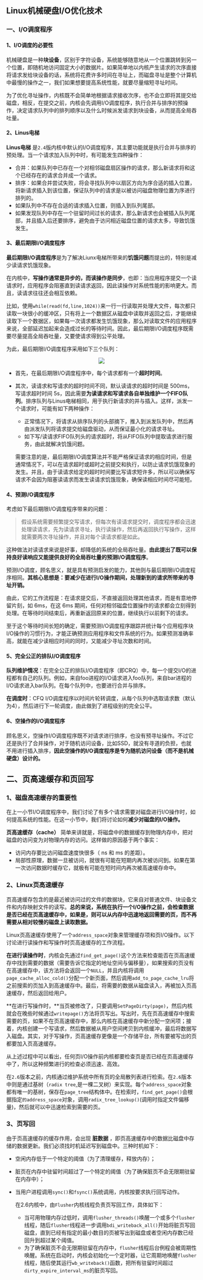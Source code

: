 ## Linux机械硬盘I/O优化技术
### 一、I/O调度程序
#### 1、I/O调度的必要性
机械硬盘是一种**块设备**，区别于字符设备，系统能够随意地从一个位置跳转到另一个位置，即随机地访问固定大小的数据片。如果简单地以内核产生请求的次序直接将请求发给块设备的话，系统将花费许多时间在寻址上，而磁盘寻址是整个计算机中最慢的操作之一，我们如果想要提高系统性能，就要尽量缩短寻址时间。

为了优化寻址操作，内核既不会简单地根据请求接收次序，也不会立即将其提交给磁盘，相反，在提交之前，内核会先调用I/O调度程序，执行合并与排序的预操作，决定请求队列中的排列顺序以及什么时候派发请求到块设备，从而提高全局吞吐量。

#### 2、Linus电梯
**Linus电梯** 是`2.4`版内核中默认的I/O调度程序，其主要功能就是执行合并与排序的预处理。当一个请求加入队列中时，有可能发生四种操作：
- 合并：如果队列中已存在一个对相邻磁盘扇区操作的请求，那么新请求将和这个已经存在的请求合并成一个请求。
- 排序：如果合并尝试失败，将会寻找队列中以扇区方向为序合适的插入位置，将新请求插入到该位置，保证队列中的请求是以被访问磁盘物理位置为序进行排列的。
- 如果队列中不存在合适的请求插入位置，则插入到队列尾部。
- 如果发现队列中存在一个驻留时间过长的请求，那么新请求也会被插入队列尾部，并且插入后还要排序，避免由于访问相近磁盘位置的请求太多，导致饥饿发生。

#### 3、最后期限I/O调度程序
**最后期限I/O调度程序**是为了解决Liunx电梯所带来的**饥饿问题**而提出的，特别是减少读请求饥饿现象。

在内核中，**写操作通常是异步的，而读操作是同步**，也即：当应用程序提交一个读请求时，应用程序会阻塞直到读请求返回，因此读操作对系统性能的影响更大。而且，读请求往往还会相互依赖。

比如，使用`while(read(fd,line,1024))`来一行一行读取并处理大文件，每次都只读取一块很小的缓冲区，只有将上一个数据区从磁盘中读取并返回之后，才能继续读取下一个数据区，如果每一次请求都发生饥饿现象，那么对读取文件的应用程序来说，全部延迟加起来会造成过长的等待时间。因此，最后期限I/O调度程序既需要尽量提高全局吞吐量，又要使请求得到公平处理。

为此，最后期限I/O调度程序采用如下三个队列：

<div style="text-align:center;"><img src="../../../pic/2019-04-24-19-35-48.png" /></div>

- 首先，在最后期限I/O调度程序中，每个请求都有一个**超时时间**。
- 其次，读请求和写请求的超时时间不同，默认读请求的超时时间是 500ms，写请求超时时间 5s，因此需要**为读请求和写请求各自单独维护一个FIFO队列**。排序队列与Linus电梯相同，用于执行新请求的并与插入。这样，派发一个请求时，可能有如下两种操作：
    - 正常情况下，将请求从排序队列的头部摘下，推入到派发队列中，然后再由派发队列将请求提交给磁盘驱动，从而保证最小化的请求寻址。
    - 如下写/读请求FIFO队列头的请求超时，将从FIFO队列中提取请求进行服务，由此就解决饥饿问题。

    需要注意的是，最后期限I/O调度算法并不能严格保证请求的相应时间，但是通常情况下，可以在请求超时或超时之前提交和执行，以防止请求饥饿现象的发生。并且，由于读请求给定的超时时间要比写请求短许多，所以可以确保写请求不会因为阻塞读请求而发生读请求饥饿现象，确保读相应时间尽可能短。

#### 4、预测I/O调度程序
考虑如下最后期限I/O调度程序带来的问题：
> 假设系统需要频繁提交写请求，但每次有读请求提交时，调度程序都会迅速处理读请求，先为读请求寻址，执行读操作，然后再返回执行写操作，这样就需要两次寻址操作，并且对每个读请求都是如此。

这种做法对读请求来说是好事，却降低的系统的全局吞吐量。**由此提出了既可以保持良好读响应又能提供良好的全局吞吐量的预测I/O调度程序**。

预测I/O调度，顾名思义，就是具有预测启发的能力，其他则与最后期限I/O调度程序相同。**其核心思想是：要减少在进行I/O操作期间，处理新到的请求所带来的寻址开销。**

由此，它的工作流程是：在请求提交后，不直接返回处理其他请求，而是有意地停留片刻，如 6ms，在这 6ms 期间，任何对相邻磁盘位置操作的请求都会立刻得到处理。在等待时间结束后，再重新返回原来的位置，继续执行以前剩下的请求。

至于这个等待时间长短的确定，需要预测I/O调度程序跟踪并统计每个应用程序块I/O操作的习惯行为，才能正确预测应用程序和文件系统的行为。如果预测准确率高，就能在减少读相应时间的同时，又能减少寻址次数和时间。

#### 5、完全公正的排队I/O调度程序
**队列维护情况**：在完全公正的排队I/O调度程序（即CRQ）中，每一个提交I/O的进程都有自己的队列。例如，来自foo进程的I/O请求进入foo队列，来自bar进程的I/O请求进入bar队列。在每个队列中，也要进行合并与排序。

**在调度时**：CFQ I/O调度程序以时间片轮转调度，从每个队列中选取请求数（默认为4），然后进行下一轮调度，由此做到了进程级别的完全公平。

#### 6、空操作的I/O调度程序
顾名思义，空操作I/O调度程序既不对请求进行排序，也没有预寻址操作。不过它还是执行了合并操作，对于随机访问设备，比如SSD，就没有寻道的负担，也就不用进行插入排序，**因此空操作的I/O调度程序是专为随机访问设备（而不是机械硬盘）设计的。**


## 二、页高速缓存和页回写
### 1、磁盘高速缓存的重要性
在上一小节I/O调度程序中，我们讨论了有多个请求需要对磁盘进行I/O操作时，如何提高系统的性能。在这一小节中，我们将讨论如何**减少对磁盘的I/O操作。**

**页高速缓存（cache）** 简单来讲就是，将磁盘中的数据缓存到物理内存中，把对磁盘的访问变为对物理内存的访问。这样做的原因基于两个事实：
- 访问内存要比访问磁盘速度快很多（ ns 和 ms 的差距）。
- 局部性原理，数据一旦被访问，就很有可能在短期内再次被访问到。如果在第一次访问数据时缓存它，就极有可能在短时间内再次被高速缓存命中。

### 2、Linux页高速缓存
页高速缓存包含的是最近被访问过的文件的数据块，它来自对普通文件、块设备文件和内存映射文件的读写。**总的来说，系统在执行一个I/O操作之前，会检查数据是否已经在页高速缓存中，如果是，则可以从内存中迅速地返回需要的页，而不再需要从相对较慢的磁盘上读取数据。**

Linux页高速缓存使用了一个`address_space`对象来管理缓存项和页I/O操作。以下讨论进行读操作和写操作时页高速缓存的工作流程。

**在进行读操作时**，内核会先通过`find_get_page()`这个方法来检查能否在页高速缓存中找到需要的数据（需要告诉它指定的地址空间与偏移量），如果搜索的页没有在高速缓存中，该方法将会返回一个`NULL`，并且内核将调用`page_cache_alloc_cold()`分配一个新页面，然后调用`add_to_page_cache_lru`将之前搜索的页加入到高速缓存中。最后，将需要的数据从磁盘读入，再被加入页高速缓存，然后返回给用户。

**在进行写操作时，**当页被修改了，只要调用`SetPageDirty(page)`，然后内核就会在晚些时候通过`writepage()`方法将页写出。写出时，先在页高速缓存中搜索需要的页，如果不在页高速缓存中，那么内核在高速缓存中新分配一空闲项；接着，内核创建一个写请求，然后数据被从用户空间拷贝到内核缓冲，最后将数据写入磁盘。其实，对于写操作，页高速缓存更像是一个存储平台，所有要被写出的页都要加入页高速缓存。

从上述过程中可以看出，任何页I/O操作前内核都要检查页是否已经在页高速缓存中了，所以这种频繁进行的检查必须迅速、高效。

在`2.6`版本之前，内核通过维护系统中所有页的全局散列表进行检索。在`2.6`版本中则是通过基树（`radix tree`,是一棵二叉树）来实现。每个`address_space`对象都有唯一的基树，保存在`page_tree`结构体中。在检索时，`find_get_page()`会根据指定`的address_space`对象，调用`radix_tree_lookup()`(调用时指定文件偏移量)，然后就可以中迅速检索到需要的页。

### 3、页写回
由于页高速缓存的缓存作用，会出现 **脏数据** ，即页高速缓存中的数据比磁盘中存储的数据更新。我们必须找时机延迟写到磁盘中。三种时机如下：
- 空闲内存低于一个特定的阈值（为了清理缓存，释放内存）；
- 脏页在内存中驻留时间超过了一个特定的阈值（为了确保脏页不会无限期驻留在内存中）；
- 当用户进程调用`sync()`和`fsync()`系统调用，内核按要求执行回写动作。

    在2.6内核中，由`Flusher`内核线程负责页写回工作，具体如下：
    - 当可用物理内存过低时，调用`flusher_threads()`唤醒一个或多个`flusher`线程，随后`flusher`线程进一步调用`bdi_writeback_all()`开始将脏页写回磁盘，直到已经有指定的最小数目的页被写出到磁盘或者空闲内存数已经回升到超过某个阈值。
    - 为了确保脏页不会无限期驻留在内存中，`flusher`线程后台例程会被周期性唤醒。系统在启动时，内核会初始化一个定时器，让它周期地唤醒`flusher`线程，随后使其运行`wb_writeback()`函数，把所有驻留时间超过`dirty_expire_interval_ms`的脏页写回。

